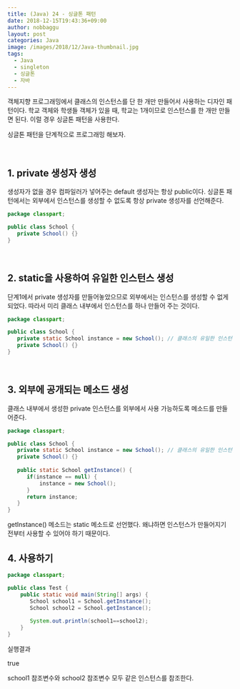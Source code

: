 ```yaml
---
title: (Java) 24 - 싱글톤 패턴
date: 2018-12-15T19:43:36+09:00
author: nobbaggu
layout: post
categories: Java
image: /images/2018/12/Java-thumbnail.jpg
tags:
  - Java
  - singleton
  - 싱글톤
  - 자바
---
```

객체지향 프로그래밍에서 클래스의 인스턴스를 단 한 개만 만들어서 사용하는 디자인 패턴이다. 학교 객체와 학생들 객체가 있을 때, 학교는 1개이므로 인스턴스를 한 개만 만들면 된다. 이럴 경우 싱글톤 패턴을 사용한다.

싱글톤 패턴을 단계적으로 프로그래밍 해보자.

&nbsp;

## 1. private 생성자 생성

생성자가 없을 경우 컴파일러가 넣어주는 default 생성자는 항상 public이다. 싱글톤 패턴에서는 외부에서 인스턴스를 생성할 수 없도록 항상 private 생성자를 선언해준다.

~~~ java
package classpart;

public class School {
   private School() {}
}
~~~

&nbsp;

## 2. static을 사용하여 유일한 인스턴스 생성

단계1에서 private 생성자를 만들어놓았으므로 외부에서는 인스턴스를 생성할 수 없게 되었다. 따라서 미리 클래스 내부에서 인스턴스를 하나 만들어 주는 것이다.

~~~ java
package classpart;

public class School {
   private static School instance = new School(); // 클래스의 유일한 인스턴스
   private School() {}
}
~~~

&nbsp;

## 3. 외부에 공개되는 메소드 생성

클래스 내부에서 생성한 private 인스턴스를 외부에서 사용 가능하도록 메소드를 만들어준다.

~~~ java
package classpart;

public class School {
   private static School instance = new School(); // 클래스의 유일한 인스턴스
   private School() {}
   
   public static School getInstance() {
      if(instance == null) {
          instance = new School();
      }
      return instance;
   }
}
~~~

getInstance() 메소드는 static 메소드로 선언했다. 왜냐하면 인스턴스가 만들어지기 전부터 사용할 수 있어야 하기 때문이다.

## 4. 사용하기

~~~ java
package classpart;

public class Test {
    public static void main(String[] args) {
       School school1 = School.getInstance();
       School school2 = School.getInstance();
       
       System.out.println(school1==school2);
    }
}
~~~

실행결과

true

school1 참조변수와 school2 참조변수 모두 같은 인스턴스를 참조한다.